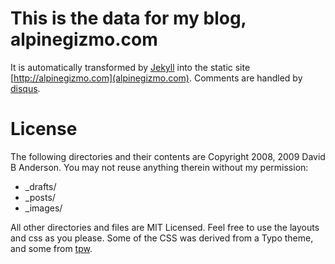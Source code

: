 # This is the data for my blog, alpinegizmo.com

It is automatically transformed by [Jekyll](http://github.com/mojombo/jekyll) into the static site [http://alpinegizmo.com](alpinegizmo.com). Comments are handled by [disqus](http://disqus.com).

# License

The following directories and their contents are Copyright 2008, 2009 David B Anderson. You may not reuse anything therein without my permission:

* _drafts/
* _posts/
* _images/

All other directories and files are MIT Licensed. Feel free to use the layouts and css as you please. Some of the CSS was derived from a Typo theme, and some from [tpw](http://github.com/mojombo/tpw/tree/master).
